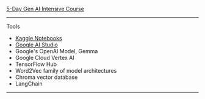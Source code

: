 [5-Day Gen AI Intensive Course](https://rsvp.withgoogle.com/events/google-generative-ai-intensive)

- - - -

Tools
* [Kaggle Notebooks](https://www.kaggle.com/docs/notebooks)
* [Google AI Studio](https://aistudio.google.com/prompts/new_chat)
* Google's OpenAI Model, Gemma
* Google Cloud Vertex AI
* TensorFlow Hub
* Word2Vec family of model architectures
* Chroma vector database
* LangChain

- - - -


